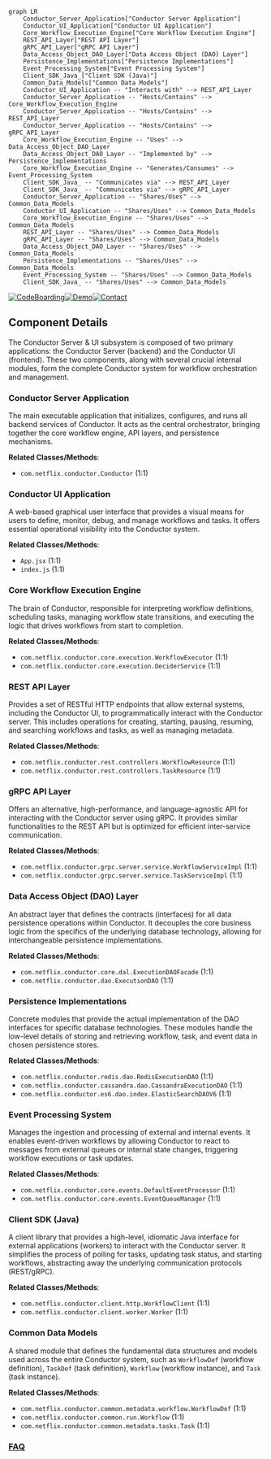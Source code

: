 ```mermaid
graph LR
    Conductor_Server_Application["Conductor Server Application"]
    Conductor_UI_Application["Conductor UI Application"]
    Core_Workflow_Execution_Engine["Core Workflow Execution Engine"]
    REST_API_Layer["REST API Layer"]
    gRPC_API_Layer["gRPC API Layer"]
    Data_Access_Object_DAO_Layer["Data Access Object (DAO) Layer"]
    Persistence_Implementations["Persistence Implementations"]
    Event_Processing_System["Event Processing System"]
    Client_SDK_Java_["Client SDK (Java)"]
    Common_Data_Models["Common Data Models"]
    Conductor_UI_Application -- "Interacts with" --> REST_API_Layer
    Conductor_Server_Application -- "Hosts/Contains" --> Core_Workflow_Execution_Engine
    Conductor_Server_Application -- "Hosts/Contains" --> REST_API_Layer
    Conductor_Server_Application -- "Hosts/Contains" --> gRPC_API_Layer
    Core_Workflow_Execution_Engine -- "Uses" --> Data_Access_Object_DAO_Layer
    Data_Access_Object_DAO_Layer -- "Implemented by" --> Persistence_Implementations
    Core_Workflow_Execution_Engine -- "Generates/Consumes" --> Event_Processing_System
    Client_SDK_Java_ -- "Communicates via" --> REST_API_Layer
    Client_SDK_Java_ -- "Communicates via" --> gRPC_API_Layer
    Conductor_Server_Application -- "Shares/Uses" --> Common_Data_Models
    Conductor_UI_Application -- "Shares/Uses" --> Common_Data_Models
    Core_Workflow_Execution_Engine -- "Shares/Uses" --> Common_Data_Models
    REST_API_Layer -- "Shares/Uses" --> Common_Data_Models
    gRPC_API_Layer -- "Shares/Uses" --> Common_Data_Models
    Data_Access_Object_DAO_Layer -- "Shares/Uses" --> Common_Data_Models
    Persistence_Implementations -- "Shares/Uses" --> Common_Data_Models
    Event_Processing_System -- "Shares/Uses" --> Common_Data_Models
    Client_SDK_Java_ -- "Shares/Uses" --> Common_Data_Models
```
[![CodeBoarding](https://img.shields.io/badge/Generated%20by-CodeBoarding-9cf?style=flat-square)](https://github.com/CodeBoarding/CodeBoarding)[![Demo](https://img.shields.io/badge/Try%20our-Demo-blue?style=flat-square)](https://www.codeboarding.org/demo)[![Contact](https://img.shields.io/badge/Contact%20us%20-%20contact@codeboarding.org-lightgrey?style=flat-square)](mailto:contact@codeboarding.org)

## Component Details

The Conductor Server & UI subsystem is composed of two primary applications: the Conductor Server (backend) and the Conductor UI (frontend). These two components, along with several crucial internal modules, form the complete Conductor system for workflow orchestration and management.

### Conductor Server Application
The main executable application that initializes, configures, and runs all backend services of Conductor. It acts as the central orchestrator, bringing together the core workflow engine, API layers, and persistence mechanisms.


**Related Classes/Methods**:

- `com.netflix.conductor.Conductor` (1:1)


### Conductor UI Application
A web-based graphical user interface that provides a visual means for users to define, monitor, debug, and manage workflows and tasks. It offers essential operational visibility into the Conductor system.


**Related Classes/Methods**:

- `App.jsx` (1:1)
- `index.js` (1:1)


### Core Workflow Execution Engine
The brain of Conductor, responsible for interpreting workflow definitions, scheduling tasks, managing workflow state transitions, and executing the logic that drives workflows from start to completion.


**Related Classes/Methods**:

- `com.netflix.conductor.core.execution.WorkflowExecutor` (1:1)
- `com.netflix.conductor.core.execution.DeciderService` (1:1)


### REST API Layer
Provides a set of RESTful HTTP endpoints that allow external systems, including the Conductor UI, to programmatically interact with the Conductor server. This includes operations for creating, starting, pausing, resuming, and searching workflows and tasks, as well as managing metadata.


**Related Classes/Methods**:

- `com.netflix.conductor.rest.controllers.WorkflowResource` (1:1)
- `com.netflix.conductor.rest.controllers.TaskResource` (1:1)


### gRPC API Layer
Offers an alternative, high-performance, and language-agnostic API for interacting with the Conductor server using gRPC. It provides similar functionalities to the REST API but is optimized for efficient inter-service communication.


**Related Classes/Methods**:

- `com.netflix.conductor.grpc.server.service.WorkflowServiceImpl` (1:1)
- `com.netflix.conductor.grpc.server.service.TaskServiceImpl` (1:1)


### Data Access Object (DAO) Layer
An abstract layer that defines the contracts (interfaces) for all data persistence operations within Conductor. It decouples the core business logic from the specifics of the underlying database technology, allowing for interchangeable persistence implementations.


**Related Classes/Methods**:

- `com.netflix.conductor.core.dal.ExecutionDAOFacade` (1:1)
- `com.netflix.conductor.dao.ExecutionDAO` (1:1)


### Persistence Implementations
Concrete modules that provide the actual implementation of the DAO interfaces for specific database technologies. These modules handle the low-level details of storing and retrieving workflow, task, and event data in chosen persistence stores.


**Related Classes/Methods**:

- `com.netflix.conductor.redis.dao.RedisExecutionDAO` (1:1)
- `com.netflix.conductor.cassandra.dao.CassandraExecutionDAO` (1:1)
- `com.netflix.conductor.es6.dao.index.ElasticSearchDAOV6` (1:1)


### Event Processing System
Manages the ingestion and processing of external and internal events. It enables event-driven workflows by allowing Conductor to react to messages from external queues or internal state changes, triggering workflow executions or task updates.


**Related Classes/Methods**:

- `com.netflix.conductor.core.events.DefaultEventProcessor` (1:1)
- `com.netflix.conductor.core.events.EventQueueManager` (1:1)


### Client SDK (Java)
A client library that provides a high-level, idiomatic Java interface for external applications (workers) to interact with the Conductor server. It simplifies the process of polling for tasks, updating task status, and starting workflows, abstracting away the underlying communication protocols (REST/gRPC).


**Related Classes/Methods**:

- `com.netflix.conductor.client.http.WorkflowClient` (1:1)
- `com.netflix.conductor.client.worker.Worker` (1:1)


### Common Data Models
A shared module that defines the fundamental data structures and models used across the entire Conductor system, such as `WorkflowDef` (workflow definition), `TaskDef` (task definition), `Workflow` (workflow instance), and `Task` (task instance).


**Related Classes/Methods**:

- `com.netflix.conductor.common.metadata.workflow.WorkflowDef` (1:1)
- `com.netflix.conductor.common.run.Workflow` (1:1)
- `com.netflix.conductor.common.metadata.tasks.Task` (1:1)




### [FAQ](https://github.com/CodeBoarding/GeneratedOnBoardings/tree/main?tab=readme-ov-file#faq)